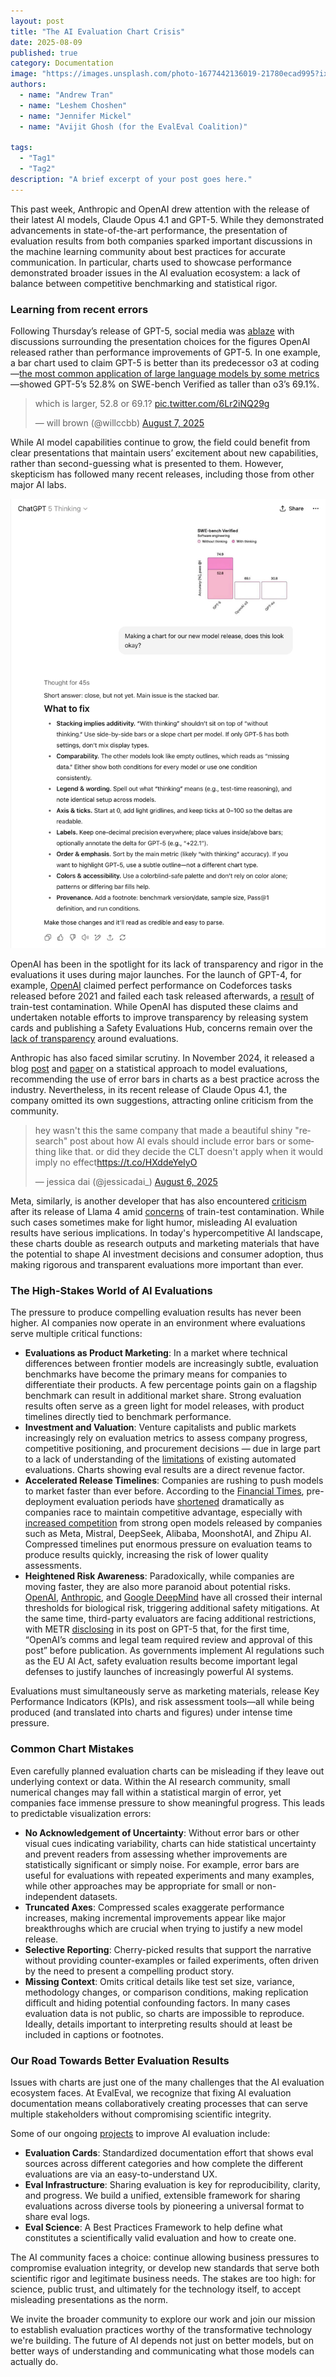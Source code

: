 ```yaml
---
layout: post
title: "The AI Evaluation Chart Crisis"
date: 2025-08-09
published: true
category: Documentation
image: "https://images.unsplash.com/photo-1677442136019-21780ecad995?ixlib=rb-4.0.3&auto=format&fit=crop&w=1470&q=80"
authors:
  - name: "Andrew Tran"
  - name: "Leshem Choshen"
  - name: "Jennifer Mickel"
  - name: "Avijit Ghosh (for the EvalEval Coalition)"

tags:
  - "Tag1"
  - "Tag2"
description: "A brief excerpt of your post goes here."
---
```


This past week, Anthropic and OpenAI drew attention with the release of their latest AI models, Claude Opus 4.1 and GPT-5. While they demonstrated advancements in state-of-the-art performance, the presentation of evaluation results from both companies sparked important discussions in the machine learning community about best practices for accurate communication. In particular, charts used to showcase performance demonstrated broader issues in the AI evaluation ecosystem: a lack of balance between competitive benchmarking and statistical rigor.

### Learning from recent errors

Following Thursday’s release of GPT-5, social media was [ablaze](https://x.com/graphcrimes?s=21&t=DGhtzlwtn9OagRKXx6ySYw) with discussions surrounding the presentation choices for the figures OpenAI released rather than performance improvements of GPT-5. In one example, a bar chart used to claim GPT-5 is better than its predecessor o3 at coding—[the most common application of large language models by some metrics](https://www.anthropic.com/research/clio)—showed GPT-5’s 52.8% on SWE-bench Verified as taller than o3’s 69.1%.


<blockquote class="twitter-tweet"><p lang="en" dir="ltr">which is larger, 52.8 or 69.1? <a href="https://t.co/6Lr2iNQ29g">pic.twitter.com/6Lr2iNQ29g</a></p>&mdash; will brown (@willccbb) <a href="https://twitter.com/willccbb/status/1953503727517938135?ref_src=twsrc%5Etfw">August 7, 2025</a></blockquote> <script async src="https://platform.twitter.com/widgets.js" charset="utf-8"></script> 


While AI model capabilities continue to grow, the field could benefit from clear presentations that maintain users’ excitement about new capabilities, rather than second-guessing what is presented to them. However, skepticism has followed many recent releases, including those from other major AI labs.

![ChatGPT conversation failing to identify chart error](/assets/img/blogs/gpt_chart_errors.png)

OpenAI has been in the spotlight for its lack of transparency and rigor in the evaluations it uses during major launches. For the launch of GPT-4, for example, [OpenAI](https://x.com/cHHillee/status/1635790330854526981) claimed perfect performance on Codeforces tasks released before 2021 and failed each task released afterwards, a [result](https://www.aisnakeoil.com/p/gpt-4-and-professional-benchmarks) of train-test contamination. While OpenAI has disputed these claims and undertaken notable efforts to improve transparency by releasing system cards and publishing a Safety Evaluations Hub, concerns remain over the [lack of transparency](https://arxiv.org/abs/2407.12929) around evaluations. 


Anthropic has also faced similar scrutiny. In November 2024, it released a blog [post](https://www.anthropic.com/research/statistical-approach-to-model-evals) and [paper](https://arxiv.org/abs/2411.00640) on a statistical approach to model evaluations, recommending the use of error bars in charts as a best practice across the industry. Nevertheless, in its recent release of Claude Opus 4.1, the company omitted its own suggestions, attracting online criticism from the community.


<blockquote class="twitter-tweet"><p lang="en" dir="ltr">hey wasn&#39;t this the same company that made a beautiful shiny &quot;research&quot; post about how AI evals should include error bars or something like that. or did they decide the CLT doesn&#39;t apply when it would imply no effect<a href="https://t.co/HXddeYeIyO">https://t.co/HXddeYeIyO</a></p>&mdash; jessica dai (@jessicadai_) <a href="https://twitter.com/jessicadai_/status/1952940745675162114?ref_src=twsrc%5Etfw">August 6, 2025</a></blockquote> <script async src="https://platform.twitter.com/widgets.js" charset="utf-8"></script>



Meta, similarly, is another developer that has also encountered [criticism](https://www.interconnects.ai/p/llama-4) after its release of Llama 4 amid [concerns](https://www.zdnet.com/article/metas-llama-4-herd-controversy-and-ai-contamination-explained/) of train-test contamination. While such cases sometimes make for light humor, misleading AI evaluation results have serious implications. In today's hypercompetitive AI landscape, these charts double as research outputs and marketing materials that have the potential to shape AI investment decisions and consumer adoption, thus making rigorous and transparent evaluations more important than ever. 


### The High-Stakes World of AI Evaluations

The pressure to produce compelling evaluation results has never been higher. AI companies now operate in an environment where evaluations serve multiple critical functions:

- **Evaluations as Product Marketing**: In a market where technical differences between frontier models are increasingly subtle, evaluation benchmarks have become the primary means for companies to differentiate their products. A few percentage points gain on a flagship benchmark can result in additional market share. Strong evaluation results often serve as a green light for model releases, with product timelines directly tied to benchmark performance.
- **Investment and Valuation**: Venture capitalists and public markets increasingly rely on evaluation metrics to assess company progress, competitive positioning, and procurement decisions — due in large part to a lack of understanding of the [limitations](https://arxiv.org/abs/2503.05336) of existing automated evaluations. Charts showing eval results are a direct revenue factor.
- **Accelerated Release Timelines**: Companies are rushing to push models to market faster than ever before. According to the [Financial Times](https://www.ft.com/content/8253b66e-ade7-4d1f-993b-2d0779c7e7d8), pre-deployment evaluation periods have [shortened](https://metr.github.io/autonomy-evals-guide/openai-o3-report/) dramatically as companies race to maintain competitive advantage, especially with [increased competition](https://www.interconnects.ai/p/kimi-k2-and-when-deepseek-moments?publication_id=48206&post_id=168259687&isFreemail=true&r=2e&triedRedirect=true) from strong open models released by companies such as Meta, Mistral, DeepSeek, Alibaba, MoonshotAI, and Zhipu AI. Compressed timelines put enormous pressure on evaluation teams to produce results quickly, increasing the risk of lower quality assessments.
- **Heightened Risk Awareness**: Paradoxically, while companies are moving faster, they are also more paranoid about potential risks. [OpenAI](https://openai.com/index/preparing-for-future-ai-capabilities-in-biology/), [Anthropic](https://www-cdn.anthropic.com/07b2a3f9902ee19fe39a36ca638e5ae987bc64dd.pdf), and [Google DeepMind](https://storage.googleapis.com/deepmind-media/Model-Cards/Gemini-2-5-Deep-Think-Model-Card.pdf) have all crossed their internal thresholds for biological risk, triggering additional safety mitigations. At the same time, third-party evaluators are facing additional restrictions, with METR [disclosing](https://metr.github.io/autonomy-evals-guide/gpt-5-report/) in its post on GPT-5 that, for the first time, “OpenAI’s comms and legal team required review and approval of this post” before publication. As governments implement AI regulations such as the EU AI Act, safety evaluation results become important legal defenses to justify launches of increasingly powerful AI systems.


Evaluations must simultaneously serve as marketing materials, release Key Performance Indicators (KPIs), and risk assessment tools—all while being produced (and translated into charts and figures) under intense time pressure.


### Common Chart Mistakes

Even carefully planned evaluation charts can be misleading if they leave out underlying context or data. Within the AI research community, small numerical changes may fall within a statistical margin of error, yet companies face immense pressure to show meaningful progress. This leads to predictable visualization errors:

- **No Acknowledgement of Uncertainty**: Without error bars or other visual cues indicating variability, charts can hide statistical uncertainty and prevent readers from assessing whether improvements are statistically significant or simply noise. For example, error bars are useful for evaluations with repeated experiments and many examples, while other approaches may be appropriate for small or non-independent datasets.
- **Truncated Axes**: Compressed scales exaggerate performance increases, making incremental improvements appear like major breakthroughs which are crucial when trying to justify a new model release.
- **Selective Reporting**: Cherry-picked results that support the narrative without providing counter-examples or failed experiments, often driven by the need to present a compelling product story.
- **Missing Context**: Omits critical details like test set size, variance, methodology changes, or comparison conditions, making replication difficult and hiding potential confounding factors. In many cases evaluation data is not public, so charts are impossible to reproduce. Ideally, details important to interpreting results should at least be included in captions or footnotes.


### Our Road Towards Better Evaluation Results

Issues with charts are just one of the many challenges that the AI evaluation ecosystem faces. At EvalEval, we recognize that fixing AI evaluation documentation means collaboratively creating processes that can serve multiple stakeholders without compromising scientific integrity.


Some of our ongoing [projects](https://evalevalai.com/projects/) to improve AI evaluation include:


- **Evaluation Cards**: Standardized documentation effort that shows eval sources across different categories and how complete the different evaluations are via an easy-to-understand UX.
- **Eval Infrastructure**: Sharing evaluation is key for reproducibility, clarity, and progress. We build a unified, extensible framework for sharing evaluations across diverse tools by pioneering a universal format to share eval logs.
- **Eval Science**: A Best Practices Framework to help define what constitutes a scientifically valid evaluation and how to create one.

The AI community faces a choice: continue allowing business pressures to compromise evaluation integrity, or develop new standards that serve both scientific rigor and legitimate business needs. The stakes are too high: for science, public trust, and ultimately for the technology itself, to accept misleading presentations as the norm. 


We invite the broader community to explore our work and join our mission to establish evaluation practices worthy of the transformative technology we're building. The future of AI depends not just on better models, but on better ways of understanding and communicating what those models can actually do.
